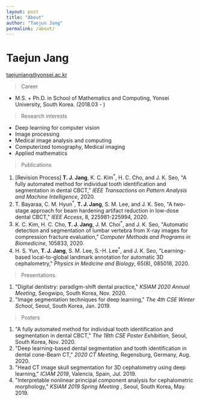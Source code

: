 ```yaml
---
layout: post
title: "About"
author: "Taejun Jang"
permalink: /about/
---
```


# Taejun Jang 
taejunjang@yonsei.ac.kr

> Career

- M.S. + Ph.D. in School of Mathematics and Computing, Yonsei University, South Korea. (2018.03 - )

> Research interests

- Deep learning for computer vision
- Image processing
- Medical image analysis and computing
- Computerized tomography, Medical imaging
- Applied mathematics

> Publications
<ol>
<li>[Revision Process] <strong>T. J. Jang</strong>, K. C. Kim<sup>*</sup>, H. C. Cho, and J. K. Seo, "A fully automated method for individual tooth identification and segmentation in dental CBCT," <em>IEEE Transactions on Pattern Analysis and Machine Intelligence</em>, 2020.</li>
<li>T. Bayaraa, C. M. Hyun<sup>*</sup>, <strong>T. J. Jang</strong>, S. M. Lee, and J. K. Seo, "A two-stage approach for beam hardening artifact reduction in low-dose dental CBCT," <em>IEEE Access</em>, 8, 225981-225994, 2020.</li>
<li> K. C. Kim, H. C. Cho, <strong>T. J. Jang</strong>, J. M. Choi<sup>*</sup>, and J. K. Seo, "Automatic detection and segmentation of lumbar vertebra from X-ray images for compression fracture evaluation," <em>Computer Methods and Programs in Biomedicine</em>, 105833, 2020. </li>
<li> H. S. Yun, <strong>T. J. Jang</strong>, S. M. Lee, S.-H. Lee<sup>*</sup>, and J. K. Seo, "Learning-based local-to-global landmark annotation for automatic 3D cephalometry," <em>Physics in Medicine and Biology</em>, 65(8), 085018, 2020. </li>
</ol>


> Presentations
<ol>
<li> "Digital dentistry: paradigm-shift dental practice," <em>KSIAM 2020 Annual Meeting</em>, Seogwipo, South Korea, Nov. 2020. </li>
<li> "Image segmentation techniques for deep learning," <em>The 4th CSE Winter School</em>, Seoul, South Korea, Jan. 2019. </li>
</ol>

> Posters
<ol>
<li> "A fully automated method for individual tooth identification and segmentation in dental CBCT," <em>The 18th CSE Poster Exhibition</em>, Seoul, South Korea, Nov. 2020. </li>
<li> "Deep learning-based dental segmentation and tooth identification in dental cone-Beam CT," <em>2020 CT Meeting</em>, Regensburg, Germany, Aug. 2020. </li>
<li> "Head CT image skull segmentation for 3D cephalometry using deep learning," <em>ICIAM 2019</em>, Valencia, Spain, Jul. 2019. </li>
<li> "Interpretable nonlinear principal component analysis for cephalometric morphology," <em>KSIAM 2019 Spring Meeting </em>, Seoul, South Korea, May. 2019. </li>
</ol>

